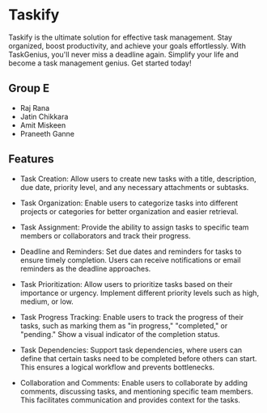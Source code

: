 # Taskify

Taskify is the ultimate solution for effective task management. Stay organized, boost productivity, and achieve your goals effortlessly. With TaskGenius, you'll never miss a deadline again. Simplify your life and become a task management genius. Get started today!

## Group E

- Raj Rana
- Jatin Chikkara
- Amit Miskeen
- Praneeth Ganne

## Features

- Task Creation: Allow users to create new tasks with a title, description, due date, priority level, and any necessary attachments or subtasks.

- Task Organization: Enable users to categorize tasks into different projects or categories for better organization and easier retrieval.

- Task Assignment: Provide the ability to assign tasks to specific team members or collaborators and track their progress.

- Deadline and Reminders: Set due dates and reminders for tasks to ensure timely completion. Users can receive notifications or email reminders as the deadline approaches.

- Task Prioritization: Allow users to prioritize tasks based on their importance or urgency. Implement different priority levels such as high, medium, or low.

- Task Progress Tracking: Enable users to track the progress of their tasks, such as marking them as "in progress," "completed," or "pending." Show a visual indicator of the completion status.

- Task Dependencies: Support task dependencies, where users can define that certain tasks need to be completed before others can start. This ensures a logical workflow and prevents bottlenecks.

- Collaboration and Comments: Enable users to collaborate by adding comments, discussing tasks, and mentioning specific team members. This facilitates communication and provides context for the tasks.
